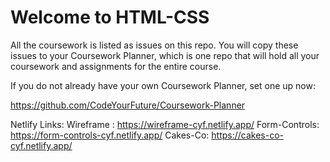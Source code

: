 # Welcome to HTML-CSS

All the coursework is listed as issues on this repo. You will copy these issues to your Coursework Planner, which is one repo that will hold all your coursework and assignments for the entire course.

If you do not already have your own Coursework Planner, set one up now:

https://github.com/CodeYourFuture/Coursework-Planner


Netlify Links: 
Wireframe : https://wireframe-cyf.netlify.app/
Form-Controls: https://form-controls-cyf.netlify.app/
Cakes-Co: https://cakes-co-cyf.netlify.app/
